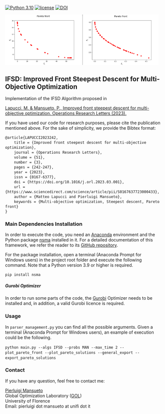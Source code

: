 [![Python 3.10](https://img.shields.io/badge/python-3.10-blue.svg)](https://www.python.org/downloads/release/python-3106/)
[![license](https://img.shields.io/badge/license-apache_2.0-orange.svg)](https://opensource.org/licenses/Apache-2.0)
[![DOI](https://zenodo.org/badge/596107659.svg)](https://zenodo.org/badge/latestdoi/596107659)

<p>
  <img src="README_Front_Image_1.gif" width="49%" />
  <img src="README_Front_Image_2.gif" width="49%" /> 
</p>

## IFSD: Improved Front Steepest Descent for Multi-Objective Optimization

Implementation of the IFSD Algorithm proposed in

[Lapucci, M. & Mansueto, P., Improved front steepest descent for multi-objective optimization. Operations Research Letters (2023).](
https://doi.org/10.1016/j.orl.2023.03.001)

If you have used our code for research purposes, please cite the publication mentioned above.
For the sake of simplicity, we provide the Bibtex format:

```
@article{LAPUCCI2023242,
    title = {Improved front steepest descent for multi-objective optimization},
    journal = {Operations Research Letters},
    volume = {51},
    number = {3},
    pages = {242-247},
    year = {2023},
    issn = {0167-6377},
    doi = {https://doi.org/10.1016/j.orl.2023.03.001},
    url = {https://www.sciencedirect.com/science/article/pii/S0167637723000433},
    author = {Matteo Lapucci and Pierluigi Mansueto},
    keywords = {Multi-objective optimization, Steepest descent, Pareto front}
}

```

### Main Dependencies Installation

In order to execute the code, you need an [Anaconda](https://www.anaconda.com/) environment and the Python package [nsma](https://pypi.org/project/nsma/) installed in it. For a detailed documentation of this framework, we refer the reader to its [GitHub repository](https://github.com/pierlumanzu/nsma).

For the package installation, open a terminal (Anaconda Prompt for Windows users) in the project root folder and execute the following command. Note that a Python version 3.9 or higher is required.

```
pip install nsma
```

##### Gurobi Optimizer

In order to run some parts of the code, the [Gurobi](https://www.gurobi.com/) Optimizer needs to be installed and, in addition, a valid Gurobi licence is required.

### Usage

In ```parser_management.py``` you can find all the possible arguments. Given a terminal (Anaconda Prompt for Windows users), an example of execution could be the following.

```python main.py --algs IFSD --probs MAN --max_time 2 --plot_pareto_front --plot_pareto_solutions --general_export --export_pareto_solutions```

### Contact

If you have any question, feel free to contact me:

[Pierluigi Mansueto](https://webgol.dinfo.unifi.it/pierluigi-mansueto/)<br>
Global Optimization Laboratory ([GOL](https://webgol.dinfo.unifi.it/))<br>
University of Florence<br>
Email: pierluigi dot mansueto at unifi dot it
